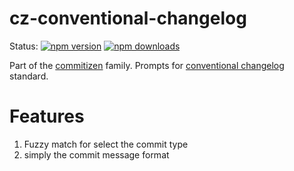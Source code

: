 # cz-conventional-changelog

Status:
[![npm version](https://img.shields.io/npm/v/conventional-changelog-fuzzy.svg?style=flat-square)](https://www.npmjs.org/package/conventional-changelog-fuzzy)
[![npm downloads](https://img.shields.io/npm/dm/conventional-changelog-fuzzy.svg?style=flat-square)](https://npm-stat.com/charts.html?package=conventional-changelog-fuzzy&from=2015-08-01)

Part of the [commitizen](https://github.com/commitizen/cz-cli) family. Prompts for [conventional changelog](https://github.com/conventional-changelog/conventional-changelog) standard.

# Features

1. Fuzzy match for select the commit type
2. simply the commit message format
